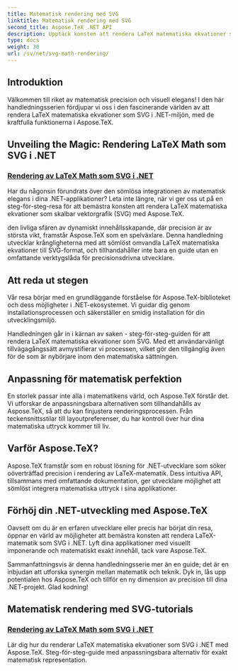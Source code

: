 ```yaml
---
title: Matematisk rendering med SVG
linktitle: Matematisk rendering med SVG
second_title: Aspose.TeX .NET API
description: Upptäck konsten att rendera LaTeX matematiska ekvationer som SVG i .NET med Aspose.TeX. Släpp lös precision med anpassningsbara alternativ för matematisk perfektion.
type: docs
weight: 30
url: /sv/net/svg-math-rendering/
---
```

## Introduktion

Välkommen till riket av matematisk precision och visuell elegans! I den här handledningsserien fördjupar vi oss i den fascinerande världen av att rendera LaTeX matematiska ekvationer som SVG i .NET-miljön, med de kraftfulla funktionerna i Aspose.TeX. 

## Unveiling the Magic: Rendering LaTeX Math som SVG i .NET

### [Rendering av LaTeX Math som SVG i .NET](./render-latex-math-svg/)

Har du någonsin förundrats över den sömlösa integrationen av matematisk elegans i dina .NET-applikationer? Leta inte längre, när vi ger oss ut på en steg-för-steg-resa för att bemästra konsten att rendera LaTeX matematiska ekvationer som skalbar vektorgrafik (SVG) med Aspose.TeX.

den livliga sfären av dynamiskt innehållsskapande, där precision är av största vikt, framstår Aspose.TeX som en spelväxlare. Denna handledning utvecklar krångligheterna med att sömlöst omvandla LaTeX matematiska ekvationer till SVG-format, och tillhandahåller inte bara en guide utan en omfattande verktygslåda för precisionsdrivna utvecklare.

## Att reda ut stegen

Vår resa börjar med en grundläggande förståelse för Aspose.TeX-biblioteket och dess möjligheter i .NET-ekosystemet. Vi guidar dig genom installationsprocessen och säkerställer en smidig installation för din utvecklingsmiljö.

Handledningen går in i kärnan av saken - steg-för-steg-guiden för att rendera LaTeX matematiska ekvationer som SVG. Med ett användarvänligt tillvägagångssätt avmystifierar vi processen, vilket gör den tillgänglig även för de som är nybörjare inom den matematiska sättningen.

## Anpassning för matematisk perfektion

En storlek passar inte alla i matematikens värld, och Aspose.TeX förstår det. Vi utforskar de anpassningsbara alternativen som tillhandahålls av Aspose.TeX, så att du kan finjustera renderingsprocessen. Från teckensnittsstilar till layoutpreferenser, du har kontroll över hur dina matematiska uttryck kommer till liv.

## Varför Aspose.TeX?

Aspose.TeX framstår som en robust lösning för .NET-utvecklare som söker oöverträffad precision i rendering av LaTeX-matematik. Dess intuitiva API, tillsammans med omfattande dokumentation, ger utvecklare möjlighet att sömlöst integrera matematiska uttryck i sina applikationer.

## Förhöj din .NET-utveckling med Aspose.TeX

Oavsett om du är en erfaren utvecklare eller precis har börjat din resa, öppnar en värld av möjligheter att bemästra konsten att rendera LaTeX-matematik som SVG i .NET. Lyft dina applikationer med visuellt imponerande och matematiskt exakt innehåll, tack vare Aspose.TeX.

Sammanfattningsvis är denna handledningsserie mer än en guide; det är en inbjudan att utforska synergin mellan matematik och teknik. Dyk in, lås upp potentialen hos Aspose.TeX och tillför en ny dimension av precision till dina .NET-projekt. Glad kodning!
## Matematisk rendering med SVG-tutorials
### [Rendering av LaTeX Math som SVG i .NET](./render-latex-math-svg/)
Lär dig hur du renderar LaTeX matematiska ekvationer som SVG i .NET med Aspose.TeX. Steg-för-steg-guide med anpassningsbara alternativ för exakt matematisk representation.